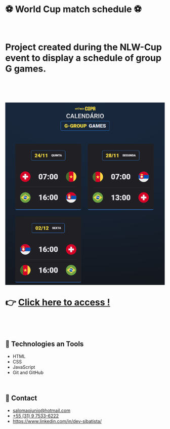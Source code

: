 # ⚽ World Cup match schedule ⚽

</br>

<h1>

Project created during the NLW-Cup event to display a schedule of group G games.

</br>

![preview](./.github/preview.png)

👉 [Click here to access !](https://sjbatista.github.io/Game_calendar_design/)

</br>

## 🚀 Technologies an Tools

- HTML
- CSS
- JavaScript
- Git and GitHub

</br>

## 📲 Contact

- salomaojunio@hotmail.com
- [+55 (31) 9 7533-6222](https://api.whatsapp.com/send?phone=5531975336222&text=Ol%C3%A1%20!%20Encontrei%20seu%20contato%20no%20GitHub%20!)
- https://www.linkedin.com/in/dev-sjbatista/
